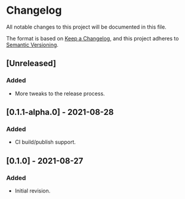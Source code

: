 # Changelog

All notable changes to this project will be documented in this file.

The format is based on [Keep a Changelog](https://keepachangelog.com/en/1.0.0/),
and this project adheres to [Semantic Versioning](https://semver.org/spec/v2.0.0.html).

## [Unreleased]

### Added
- More tweaks to the release process.

## [0.1.1-alpha.0] - 2021-08-28

### Added
- CI build/publish support.

## [0.1.0] - 2021-08-27

### Added
- Initial revision.

